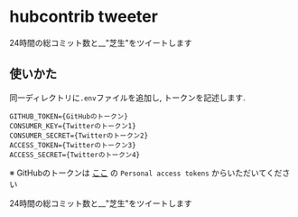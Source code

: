 # hubcontrib tweeter
24時間の総コミット数と__"芝生"をツイートします

## 使いかた
同一ディレクトリに`.env`ファイルを追加し, トークンを記述します.

```.env
GITHUB_TOKEN={GitHubのトークン}
CONSUMER_KEY={Twitterのトークン1}
CONSUMER_SECRET={Twitterのトークン2}
ACCESS_TOKEN={Twitterのトークン3}
ACCESS_SECRET={Twitterのトークン4}
```

※ GitHubのトークンは [ここ](https://github.com/settings/tokens) の `Personal access tokens` からいただいてください

24時間の総コミット数と__"芝生"をツイートします
